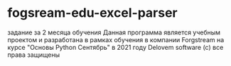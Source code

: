 # fogsream-edu-excel-parser
задание за 2 месяца обучения
Данная программа является учебным проектом и разработана в рамках обучения в компании Forgstream на курсе "Основы Python Сентябрь" в 2021 году
Delovem software (c) все права защищены
